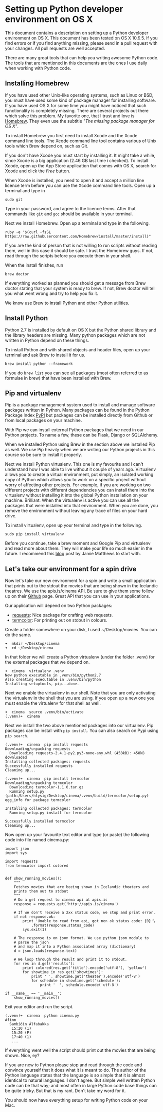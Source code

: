 # Setting up Python developer environment on OS X
This document contains a description on setting up a Python developer
environment on OS X. This document has been tested on OS X 10.9.5. If you find
errors or if you find anything missing, please send in a pull request with your
changes. All pull requests are well accepted.

There are many great tools that can help you writing awesome Python code. The
tools that are mentioned in this documents are the ones I use daily when
working with Python code.

## Installing Homebrew
If you have used other Unix-like operating systems, such as Linux or BSD, you
must have used some kind of package manager for installing software. If you
have used OS X for some time you might have noticed that such functionality is 
completely missing. There are several projects out there which solve this
problem. My favorite one, that I trust and love is [Homebrew](http://brew.sh/).
They even use the subtitle *"The missing package manager for OS X"*.

To install Homebrew you first need to install Xcode and the Xcode command line
tools. The Xcode command line tool contains various of Unix tools which Brew
depend on, such as Git.

If you don't have Xcode you must start by installing it. It might take a while,
since Xcode is a big application (2.46 GB last time i checked). To install
Xcode, open up the App Store application that comes with OS X, search for Xcode and
click the *Free* button.

When Xcode is installed, you need to open it and accept a million line licence term before
you can use the Xcode command line tools. Open up a terminal and type in

	sudo git

Type in your password, and agree to the licence terms. After that commands like
`git` and `gcc` should be available in your terminal.

Next we install Homebrew. Open up a terminal and type in the following.

	ruby -e "$(curl -fsSL https://raw.githubusercontent.com/Homebrew/install/master/install)"

If you are the kind of person that is not willing to run scripts without reading them, well
in this case it should be safe. I trust the Homebrew guys. If not, read through
the scripts before you execute them in your shell.
	
When the install finishes, run 

	brew doctor

If everything worked as planned you should get a message from Brew doctor
stating that your system is ready to brew. If not, Brew doctor will tell you
what went wrong and try to help you fix it.

We know use Brew to install Python and other Python utilities.

## Install Python
Python 2.7 is installed by default on OS X but the Python shared library and
the library headers are missing. Many python packages which are not written in
Python depend on these things.

To install Python and with shared objects and header files, open up your
terminal and ask Brew to install it for us.

	brew install python --framework

If you do `brew list` you can see all packages (most often referred to as
formulae in brew) that have been installed with Brew.

## Pip and virtualenv
Pip is a package management system used to install and manage software packages
written in Python. Many packages can be found in the Python Package Index
[PyPI](https://pypi.python.org/pypi) but packages can be installed directly
from Github or from local packages on your machine.

With Pip we can install external Python packages that we need in our Python
projects. To name a few, these can be Flask, Django or SQLAlchemy.

When we installed Python using Brew in the section above we installed Pip as
well. We use Pip heavily when we are writing our Python projects in this course
so be sure to install it properly.

Next we install Python virtualenv. This one is my favourite and I can't
understand how I was able to live without it couple of years ago. Virtualenv
allows you to create a virtual environment, put simply, an isolated working
copy of Python which allows you to work on a specific project without worry of
affecting other projects. For example, if you are working on two different
projects with different dependencies you can install them into the virtualenv
without installing it into the global Python installation on your machine.
Brilliant. When the virtualenv is active you can use all the packages that
were installed into that environment. When you are done, you remove the
environment without leaving any trace of files on your hard drive.

To install virtualenv, open up your terminal and type in the following.

	sudo pip install virtualenv

Before you continue, take a brew moment and Google Pip and virtualenv and read
more about them. They will make your life so much easier in the future. I
recommend this
[blog](http://www.dabapps.com/blog/introduction-to-pip-and-virtualenv-python/)
post by Jamie Matthews to start with.


## Let's take our environment for a spin drive
Now let's take our new environment for a spin and write a small application
that prints out to the stdout the movies that are being shown in the Icelandic
theatres. We use the apis.is/cinema API. Be sure to give them some follow up on
their [Github](https://github.com/kristjanmik/apis) page. Great API that you
can use in your applications.

Our application will depend on two Python packages:

- [requests](http://docs.python-requests.org/en/latest/): Nice package for crafting web requests.
- [termcolor](https://pypi.python.org/pypi/termcolor): For printing out on stdout in colours.

Create a folder somewhere on your disk, I used ~/Desktop/movies. You can do the
same.

	➜  mkdir ~/Desktop/cinema
	➜  cd ~/Desktop/cinema
	
In that folder we will create a Python virtualenv (under the folder .venv) for
the external packages that we depend on.

	➜  cinema  virtualenv .venv
	New python executable in .venv/bin/python2.7
	Also creating executable in .venv/bin/python
	Installing setuptools, pip...done.
	
Next we enable the virtualenv in our shell. Note that you are only activating
the virtualenv in the shell that you are using. If you open up a new one you
must enable the virtualenv for that shell as well.

	➜  cinema  source .venv/bin/activate
	(.venv)➜  cinema

Next we install the two above mentioned packages into our virtualenv. Pip
packages can be install with `pip install`. You can also search on Pypi using
`pip search`.


	(.venv)➜  cinema  pip install requests
	Downloading/unpacking requests
	  Downloading requests-2.4.1-py2.py3-none-any.whl (458kB): 458kB downloaded
	Installing collected packages: requests
	Successfully installed requests
	Cleaning up...

	(.venv)➜  cinema  pip install termcolor
	Downloading/unpacking termcolor
	  Downloading termcolor-1.1.0.tar.gz
	  Running setup.py (path:/Users/hlysig/Desktop/cinema/.venv/build/termcolor/setup.py) egg_info for package termcolor
	
	Installing collected packages: termcolor
	  Running setup.py install for termcolor
	
	Successfully installed termcolor
	Cleaning up...

Now open up your favourite text editor and type (or paste) the following code
into file named cinema.py:


	import json
	import sys
	
	import requests
	from termcolor import colored
	
	
	def show_running_movies():
	    """
	    Fetches movies that are beeing shown in Icelandic theaters and
	    prints them out to stdout
	    """
	    # Do a get request to cinema api at apis.is
	    response = requests.get('http://apis.is/cinema')
	
	    # If we don't receive a 2xx status code, we stop and print error.
	    if not response.ok:
	        print 'Unable to read from api, got non ok status code: {0}'\
	            .format(response.status_code)
	        sys.exit(1)
	
	    # The response is on json format. We use python json module to
	    # parse the json
	    # and map it into a Python associated array (dictionary)
	    d = json.loads(response.text)
	
	    # We loop through the result and print it to stdout.
	    for res in d.get('results'):
	        print colored(res.get('title').encode('utf-8'), 'yellow')
	        for showtime in res.get('showtimes'):
	            print ' ', showtime.get('theater').encode('utf-8')
	            for schedule in showtime.get('schedule'):
	                print '  ', schedule.encode('utf-8')
	
	if __name__ == '__main__':
	    show_running_movies()



Exit your editor and run the script.

	(.venv)➜  cinema  python cinema.py
	Afinn
	  Sambíóin Álfabakka
	   15:20 (1)
	   15:20 (P)
	   17:40 (1)	
	   ...

If everything went well the script should print out the movies that are being
shown. Nice, ey?

If you are new to Python please stop and read through the code and convince
yourself that it does what it is meant to do. The author of the Python language
states that the language is so simple that it is almost identical to natural
languages. I don't agree. But simple well written Python code can be that way;
and most often in large Python code base things can be quite tricky. But that
is my rant. Don't take my word for it.

You should now have everything setup for writing Python code on your Mac.
